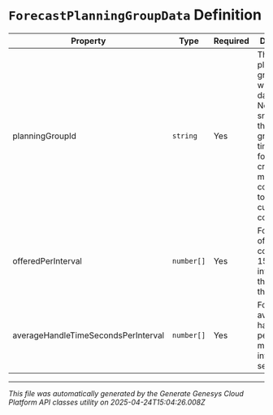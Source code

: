 # `ForecastPlanningGroupData` Definition

| Property | Type | Required | Description |
|----------|------|----------|-------------|
| planningGroupId | `string` | Yes | The ID of the planning group to which this data applies. Note this is a snapshot of the planning group at the time of forecast creation and may not correspond to the current configuration |
| offeredPerInterval | `number[]` | Yes | Forecast offered counts per 15 minute interval for this week of the forecast |
| averageHandleTimeSecondsPerInterval | `number[]` | Yes | Forecast average handle time per 15 minute interval in seconds |

---

*This file was automatically generated by the Generate Genesys Cloud Platform API classes utility on 2025-04-24T15:04:26.008Z*
